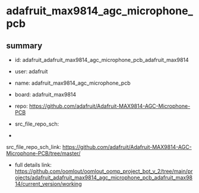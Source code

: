 # adafruit_max9814_agc_microphone_pcb
 
## summary 
* id: adafruit_adafruit_max9814_agc_microphone_pcb_adafruit_max9814
* user: adafruit
* name: adafruit_max9814_agc_microphone_pcb
* board: adafruit_max9814
* repo: https://github.com/adafruit/Adafruit-MAX9814-AGC-Microphone-PCB



* src_file_repo_sch: 
*
 src_file_repo_sch_link: https://github.com/adafruit/Adafruit-MAX9814-AGC-Microphone-PCB/tree/master/
* full details link: https://github.com/oomlout/oomlout_oomp_project_bot_v_2/tree/main/projects/adafruit_adafruit_max9814_agc_microphone_pcb_adafruit_max9814/current_version/working  






